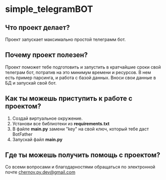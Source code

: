 # simple_telegramBOT

## Что проект делает?
Проект запускает максимально простой телеграмм бот.

## Почему проект полезен?
Проект поможет тебе подготовить и запустить в кратчайшие сроки свой телеграм бот, потратив на это минимум времени и ресурсов. 
В нем есть пример парсинга, и работа с базой данных. Вноси свои данные в БД и запускай свой бот.

## Как ты можешь приступить к работе с проектом?
1. Создай виртуальное окружение.
2. Установи все библиотеки из **requirements.txt**
3. В файле **main.py** замени "key" на свой ключ, который тебе даст BotFather
4. Запускай файл **main.py**

## Где ты можешь получить помощь с проектом?
Со всеми вопросами и благодарностями обращаться по электронной почте chernov.py.dev@gmail.com


